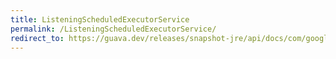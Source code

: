 ```yaml
---
title: ListeningScheduledExecutorService
permalink: /ListeningScheduledExecutorService/
redirect_to: https://guava.dev/releases/snapshot-jre/api/docs/com/google/common/util/concurrent/ListeningScheduledExecutorService.html
---
```

